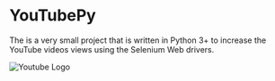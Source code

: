 # YouTubePy

The is a very small project that is written in Python 3+ to increase the YouTube videos views using the Selenium Web drivers.

![Youtube Logo](https://www.google.com/url?sa=i&source=images&cd=&ved=2ahUKEwj_1sv13a7iAhUaT48KHVtFC8oQjRx6BAgBEAU&url=https%3A%2F%2Fwww.youtube.com%2F&psig=AOvVaw12iuOVHw5hnAAW_XKey0Um&ust=1558600622543352)
